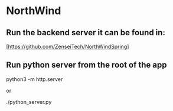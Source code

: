 # NorthWind

## Run the backend server it can be found in:

[https://github.com/ZenseiTech/NorthWindSpring]

## Run python server from the root of the app

python3 -m http.server 

or 

./python_server.py








